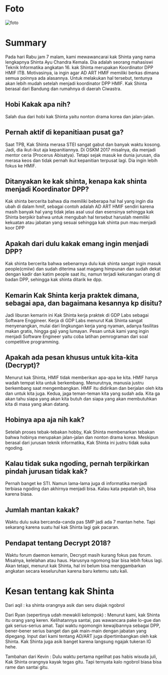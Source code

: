 # Foto
![foto](./16518124-16518142-16518331-16518334-16518380.jpg)
# Summary
Pada hari Rabu jam 7 malam, kami mewawancarai kak Shinta yang nama lengkapnya Shinta Ayu Chandra Kemala. Dia adalah seorang mahasiswi Teknik Informatika angkatan 16. kak Shinta merupakan Koordinator DPP HMIF ITB. Motivasinya, ia ingin agar AD ART HMIF memiliki berkas dimana semua poinnya ada alasannya. Untuk melakukan hal tersebut, tentunya akan lebih mudah setelah menjadi koordinator DPP HMIF. Kak Shinta berasal dari Bandung dan rumahnya di daerah Ciwastra. 

## Hobi Kakak apa nih?
Salah dua dari hobi kak Shinta yaitu nonton drama korea dan jalan-jalan.

## Pernah aktif di kepanitiaan pusat ga?
Saat TPB, Kak Shinta merasa STEI sangat gabut dan banyak waktu kosong. Jadi, dia ikut-ikut aja kepanitiannya. Di OSKM 2017 misalnya, dia menjadi mentor ceria (Procerus Abisatya). Tetapi sejak masuk ke dunia jurusan, dia merasa keos dan tidak pernah ikut kepanitian terpusat lagi. Dia ingin lebih fokus ke HMIF.

## Ditanyakan ke kak shinta, kenapa kak shinta menjadi Koordinator DPP?
Kak shinta bercerita bahwa dia memiliki beberapa hal hal yang ingin dia ubah di dalam hmif, sebagai contoh adalah AD ART HMIF sendiri karena masih banyak hal yang tidak jelas asal usul dan esensinya sehingga kak Shinta berpikir bahwa untuk mengubah hal tersebut haruslah memiliki kekuatan atau jabatan yang sesuai sehingga kak shinta pun mau menjadi koor DPP

## Apakah dari dulu kakak emang ingin menjadi DPP?
Kak shinta bercerita bahwa sebenarnya dulu kak shinta sangat ingin masuk people(cmiiw) dan sudah diterima saat magang himpunan dan sudah dekat dengan kadir dan katim people saat itu, namun terjadi kekurangan orang di badan DPP, sehingga kak shinta ditarik ke dpp.

## Kemarin Kak Shinta kerja praktek dimana, sebagai apa, dan bagaimana kesannya kp disitu?
Jadi liburan kemarin ini Kak Shinta kerja praktek di GDP Labs sebagai Software Enggineer. Kerja di GDP Labs menurut Kak Shinta sangat menyenangkan, mulai dari lingkungan kerja yang nyaman, adanya fasilitas makan gratis, hingga gaji yang lumayan. Pesan untuk kami yang ingin menjadi Software Engineer yaitu coba latihan pemrograman dari soal competitive programming.


## Apakah ada pesan khusus untuk kita-kita (Decrypt)?
Menurut kak Shinta, HMIF tidak memberikan apa-apa ke kita. HMIF hanya wadah tempat kita untuk berkembang. Menurutnya, manusia justru berkembang saat mengembangkan. HMIF itu didirikan dan berjalan oleh kita dan untuk kita juga. Kedua, jaga teman-teman kita yang sudah ada. Kita ga akan tahu siapa yang akan kita butuh dan siapa yang akan membutuhkan kita di masa yang akan datang.

## Hobinya apa aja nih kak?
Setelah proses tebak-tebakan hobby, Kak Shinta membenarkan tebakan bahwa hobinya merupakan jalan-jalan dan nonton drama korea. Meskipun berasal dari jurusan teknik informatika, Kak Shinta ini justru tidak suka ngoding.

## Kalau tidak suka ngoding, pernah terpikirkan pindah jurusan tidak kak?
Pernah banget ke STI. Namun lama-lama juga di informatika menjadi terbiasa ngoding dan akhirnya menjadi bisa. Kalau kata pepatah sih, bisa karena biasa.

## Jumlah mantan kakak? 
Waktu dulu suka bercanda-canda pas SMP jadi ada 7 mantan hehe. Tapi sekarang karena suatu hal kak Shinta lagi gak pacaran.

## Pendapat tentang Decrypt 2018?
Waktu forum daemon kemarin, Decrypt masih kurang fokus pas forum. Misalnya, kelelahan atau haus. Harusnya ngomong biar bisa lebih fokus lagi. Akan tetapi, menurut kak Shinta, hal ini belum bisa menggambarkan angkatan secara keseluruhan karena baru ketemu satu kali.

# Kesan tentang kak Shinta
Dari aqil : ka shinta orangnya asik dan seru diajak ngobrol

Dari Ryan (sepertinya udah mewakili kelompok) : Menurut kami, kak Shinta itu orang yang keren. Kelihatannya santai, pas wawancara pake lo-gue dan gak serius-serius amat. Tapi waktu ngomongin kewajibannya sebagai DPP, bener-bener serius banget dan gak main-main dengan jabatan yang dipegang. Input dari kami tentang AD/ART juga dipertimbangkan oleh kak Shinta. Kak Shinta juga asik banget karena langsung ngajak tukeran IG hehe. 

Tambahan dari Kevin : Dulu waktu pertama ngelihat pas habis wisuda juli, Kak Shinta orangnya kayak tegas gitu. Tapi ternyata kalo ngobrol biasa bisa rame dan santai gitu.
